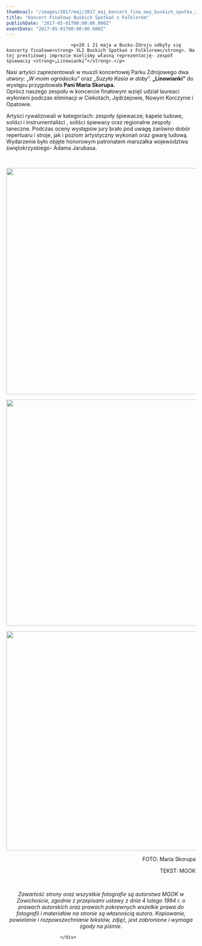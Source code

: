```yaml
---
thumbnail: "/images/2017/maj/2017_maj_koncert_fina_owy_buskich_spotka_z_folklorem_2017_05_koncert_fina_owy_buskich_spotka_z_folklorem_IMG_4945.jpg"
title: "Koncert Finałowy Buskich Spotkań z Folklorem"
publishDate: "2017-05-01T00:00:00.000Z"
eventDate: "2017-05-01T00:00:00.000Z"
---
```


<div class="entry-content">
							
							<p>20 i 21 maja w Busku-Zdroju odbyły się koncerty finałowe<strong> XLI Buskich Spotkań z Folklorem</strong>. Na tej prestiżowej imprezie mieliśmy własną reprezentację- zespół śpiewaczy <strong>„Linowianki”</strong>.</p>
<p>Nasi artyści zaprezentowali w muszli koncertowej Parku Zdrojowego dwa utwory: „<em>W moim ogródecku</em>” oraz „<em>Suzyła Kasia w doby</em>”. <strong>„Linowianki”</strong> do występu przygotowała<strong> Pani Maria Skorupa.</strong><br>
Oprócz naszego zespołu w koncercie finałowym wzięli udział laureaci wyłonieni podczas eliminacji w Ciekotach, Jędrzejowie, Nowym Korczynie i Opatowie.</p>
<p>Artyści rywalizowali w kategoriach: zespoły śpiewacze, kapele ludowe, soliści i instrumentaliści , soliści śpiewacy oraz regionalne zespoły taneczne. Podczas oceny występów jury&nbsp;brało pod uwagę zarówno dobór repertuaru i stroje, jak i poziom artystyczny wykonań oraz gwarę ludową.<br>
Wydarzenie było objęte honorowym patronatem marszałka województwa świętokrzyskiego- Adama Jarubasa.</p>
<p>&nbsp;</p>
<p><img fetchpriority="high" decoding="async" class="aligncenter size-full wp-image-4736" src="/images/2017/maj/2017_maj_koncert_fina_owy_buskich_spotka_z_folklorem_2017_05_koncert_fina_owy_buskich_spotka_z_folklorem_IMG_4945.jpg" alt="" width="800" height="600" srcset="/images/2017/maj/2017_maj_koncert_fina_owy_buskich_spotka_z_folklorem_2017_05_koncert_fina_owy_buskich_spotka_z_folklorem_IMG_4945.jpg 800w, /images/2017/maj/IMG_4945-300x225.jpg 300w, /images/2017/maj/IMG_4945-768x576.jpg 768w" sizes="(max-width: 800px) 100vw, 800px"></p>
<p><img decoding="async" class="aligncenter size-full wp-image-4737" src="/images/2017/maj/2017_maj_koncert_fina_owy_buskich_spotka_z_folklorem_2017_05_koncert_fina_owy_buskich_spotka_z_folklorem_IMG_4939.jpg" alt="" width="800" height="600" srcset="/images/2017/maj/2017_maj_koncert_fina_owy_buskich_spotka_z_folklorem_2017_05_koncert_fina_owy_buskich_spotka_z_folklorem_IMG_4939.jpg 800w, /images/2017/maj/IMG_4939-300x225.jpg 300w, /images/2017/maj/IMG_4939-768x576.jpg 768w" sizes="(max-width: 800px) 100vw, 800px"></p>
<p><img decoding="async" class="aligncenter size-full wp-image-4738" src="/images/2017/maj/2017_maj_koncert_fina_owy_buskich_spotka_z_folklorem_2017_05_koncert_fina_owy_buskich_spotka_z_folklorem_001-2.jpg" alt="" width="800" height="582" srcset="/images/2017/maj/2017_maj_koncert_fina_owy_buskich_spotka_z_folklorem_2017_05_koncert_fina_owy_buskich_spotka_z_folklorem_001-2.jpg 800w, /images/2017/maj/001-2-300x218.jpg 300w, /images/2017/maj/001-2-768x559.jpg 768w" sizes="(max-width: 800px) 100vw, 800px"></p>
<p style="text-align: right;">FOTO: Maria Skorupa</p>
<p style="text-align: right;">TEKST: MGOK</p>
<p>&nbsp;</p>
<p style="text-align: center;"><em>Zawartość strony oraz wszystkie fotografie są autorstwa MGOK w Zawichoście, zgodnie z przepisami ustawy z dnia 4 lutego 1994 r. o prawach autorskich oraz prawach pokrewnych wszelkie prawa do fotografii i materiałów na stronie są własnością autora. Kopiowanie, powielanie i rozpowszechnianie tekstów, zdjęć, jest zabronione i wymaga zgody na piśmie.</em></p>
						
						</div>

